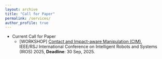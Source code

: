 ```yaml
---
layout: archive
title: "Call for Paper"
permalink: /services/
author_profile: true
---
```


* Current Call for Paper
  * [WORKSHOP] [Contact and Impact-aware Manipulation (CIM)](https://benjizhang.github.io/iros25-ws-cim/), IEEE/RSJ International Conference on Intelligent Robots and Systems (IROS) 2025, <b>Deadline</b>: 30 Sep, 2025.

